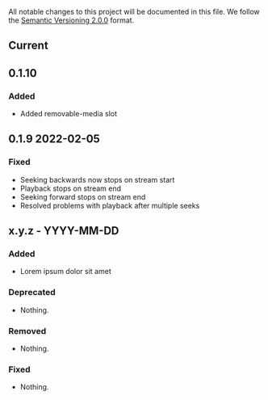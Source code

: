 All notable changes to this project will be documented in this file.
We follow the [Semantic Versioning 2.0.0](http://semver.org/) format.

## Current

## 0.1.10

### Added
- Added removable-media slot

## 0.1.9 2022-02-05

### Fixed
- Seeking backwards now stops on stream start
- Playback stops on stream end
- Seeking forward stops on stream end
- Resolved problems with playback after multiple seeks

## x.y.z - YYYY-MM-DD

### Added
- Lorem ipsum dolor sit amet

### Deprecated
- Nothing.

### Removed
- Nothing.

### Fixed
- Nothing.
